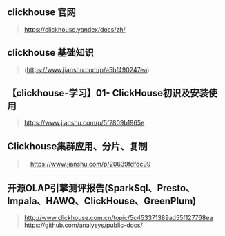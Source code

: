 

## clickhouse 官网
> https://clickhouse.yandex/docs/zh/

## clickhouse 基础知识  
> (https://www.jianshu.com/p/a5bf490247ea)

## 【clickhouse-学习】01- ClickHouse初识及安装使用  
> https://www.jianshu.com/p/5f7809b1965e

## Clickhouse集群应用、分片、复制
>　https://www.jianshu.com/p/20639fdfdc99


## 开源OLAP引擎测评报告(SparkSql、Presto、Impala、HAWQ、ClickHouse、GreenPlum)
> http://www.clickhouse.com.cn/topic/5c453371389ad55f127768ea  
> https://github.com/analysys/public-docs/

